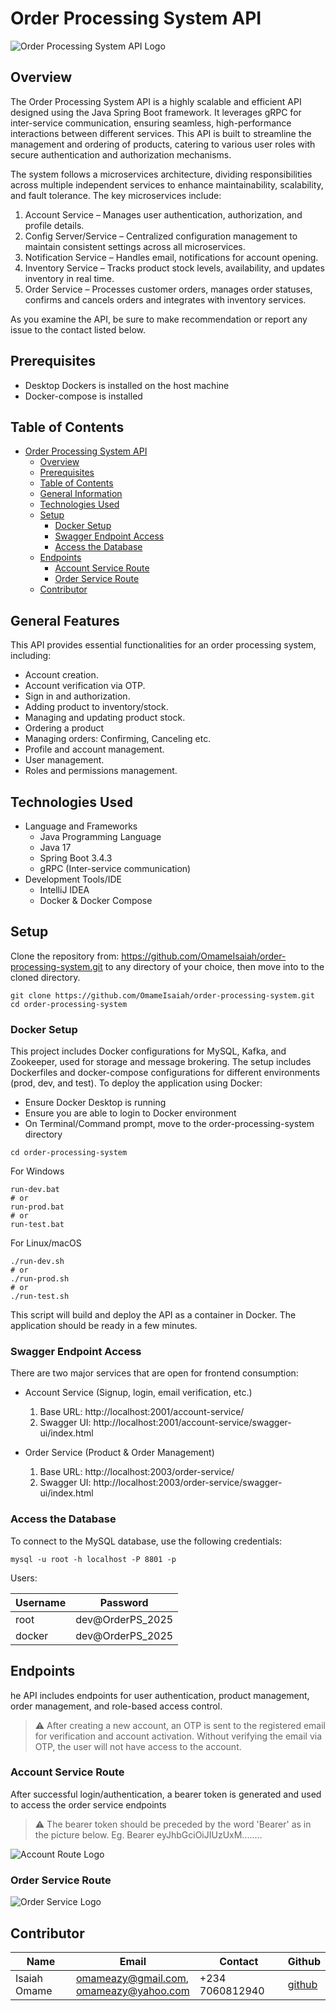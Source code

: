 # Order Processing System API

![Order Processing System API Logo](src/main/resources/images/api.png)

## Overview

The Order Processing System API is a highly scalable and efficient API designed using the Java Spring Boot framework. It leverages gRPC for inter-service communication, ensuring seamless, high-performance interactions between different services. This API is built to streamline the management and ordering of products, catering to various user roles with secure authentication and authorization mechanisms.

The system follows a microservices architecture, dividing responsibilities across multiple independent services to enhance maintainability, scalability, and fault tolerance. The key microservices include:

1. Account Service – Manages user authentication, authorization, and profile details.
2. Config Server/Service – Centralized configuration management to maintain consistent settings across all microservices.
3. Notification Service – Handles email, notifications for account opening.
4. Inventory Service – Tracks product stock levels, availability, and updates inventory in real time.
5. Order Service – Processes customer orders, manages order statuses, confirms and cancels orders and integrates with inventory services.

As you examine the API, be sure to make recommendation or report any issue to the contact listed below.

## Prerequisites

- Desktop Dockers is installed on the host machine
- Docker-compose is installed

## Table of Contents

- [Order Processing System API](#order-processing-system-api)
    - [Overview](#overview)
    - [Prerequisites](#prerequisites)
    - [Table of Contents](#table-of-contents)
    - [General Information](#general-features)
    - [Technologies Used](#technologies-used)
    - [Setup](#setup)
        - [Docker Setup](#docker-setup)
        - [Swagger Endpoint Access](#swagger-endpoint-access)
        - [Access the Database](#access-the-database)
    - [Endpoints](#endpoints)
        - [Account Service Route](#account-service-route)
        - [Order Service Route](#order-service-route)
    - [Contributor](#contributor)

## General Features

This API provides essential functionalities for an order processing system, including:

* Account creation.
* Account verification via OTP.
* Sign in and authorization.
* Adding product to inventory/stock.
* Managing and updating product stock.
* Ordering a product
* Managing orders: Confirming, Canceling etc.
* Profile and account management.
* User management.
* Roles and permissions management.

## Technologies Used

* Language and Frameworks
    * Java Programming Language
    * Java 17
    * Spring Boot 3.4.3
    * gRPC (Inter-service communication)
* Development Tools/IDE
    * IntelliJ IDEA
    * Docker & Docker Compose

## Setup

Clone the repository from: https://github.com/OmameIsaiah/order-processing-system.git to any directory of your choice, then move into to the cloned directory.

```
git clone https://github.com/OmameIsaiah/order-processing-system.git
cd order-processing-system
```

### Docker Setup

This project includes Docker configurations for MySQL, Kafka, and Zookeeper, used for storage and message brokering. The setup includes Dockerfiles and docker-compose configurations for different environments (prod, dev, and test).
To deploy the application using Docker:

* Ensure Docker Desktop is running
* Ensure you are able to login to Docker environment
* On Terminal/Command prompt, move to the order-processing-system directory

```
cd order-processing-system
```

For Windows

```
run-dev.bat
# or
run-prod.bat
# or
run-test.bat
```

For Linux/macOS

```
./run-dev.sh
# or
./run-prod.sh
# or
./run-test.sh
```

This script will build and deploy the API as a container in Docker. The application should be ready in a few minutes.

### Swagger Endpoint Access
There are two major services that are open for frontend consumption: 
* Account Service (Signup, login, email verification, etc.)
  1. Base URL: http://localhost:2001/account-service/
  2. Swagger UI: http://localhost:2001/account-service/swagger-ui/index.html

* Order Service (Product & Order Management)
  1. Base URL: http://localhost:2003/order-service/
  2. Swagger UI: http://localhost:2003/order-service/swagger-ui/index.html


### Access the Database

To connect to the MySQL database, use the following credentials:
```
mysql -u root -h localhost -P 8801 -p
```
Users:

| Username | Password           |
|----------|--------------------|
| root     | dev@OrderPS_2025   | 
| docker   | dev@OrderPS_2025   | 



## Endpoints

he API includes endpoints for user authentication, product management, order management, and role-based access control.

> ⚠️ After creating a new account, an OTP is sent to the registered email for verification and account activation.
> Without verifying the email via OTP, the user will not have access to the account.

### Account Service Route

After successful login/authentication, a bearer token is generated and used to access the order service endpoints
> ⚠️ The bearer token should be preceded by the word 'Bearer' as in the picture below. Eg. Bearer eyJhbGciOiJIUzUxM........

![Account Route Logo](src/main/resources/images/accountroute.png)

### Order Service Route

![Order Service Logo](src/main/resources/images/orderoute.png)


## Contributor

| Name         | Email                                       | Contact         | Github                                   |
|--------------|---------------------------------------------|-----------------|------------------------------------------|
| Isaiah Omame | omameazy@gmail.com,<br/> omameazy@yahoo.com | +234 7060812940 | [github](https://github.com/OmameIsaiah) |


